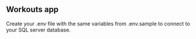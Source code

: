 ## Workouts app

Create your .env file with the same variables from .env.sample to connect to your SQL server database.
